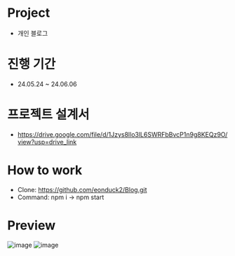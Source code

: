# Project
- 개인 블로그

# 진행 기간
- 24.05.24 ~ 24.06.06

# 프로젝트 설계서
- https://drive.google.com/file/d/1Jzys8llo3lL6SWRFbBvcP1n9g8KEQz9O/view?usp=drive_link

# How to work
- Clone: https://github.com/eonduck2/Blog.git
- Command: npm i -> npm start

# Preview
![image](https://github.com/eonduck2/Blog/assets/127479390/127db7a6-c0ac-4b27-b7a6-9256695fce1b)
![image](https://github.com/eonduck2/Blog/assets/127479390/0b55d6b3-e8e3-4a04-9ab7-863ec710a791)
